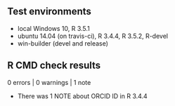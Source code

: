 ## Test environments
* local Windows 10, R 3.5.1
* ubuntu 14.04 (on travis-ci), R 3.4.4, R 3.5.2, R-devel
* win-builder (devel and release)

## R CMD check results

0 errors | 0 warnings | 1 note

* There was 1 NOTE about ORCID ID in R 3.4.4
